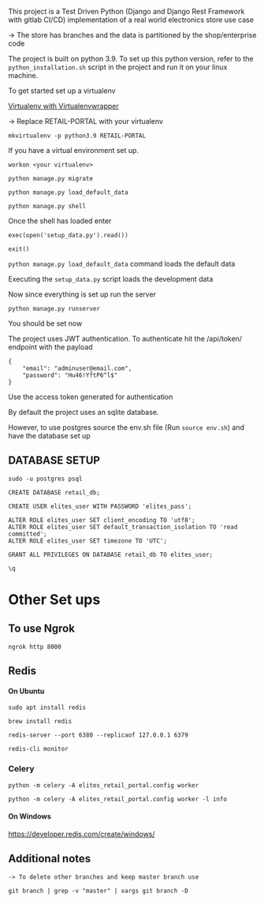 This project is a Test Driven Python (Django and Django Rest Framework with gitlab CI/CD) implementation of a real world electronics store use case

-> The store has branches and the data is partitioned by the shop/enterprise code

The project is built on python 3.9. To set up this python version, refer to the `python_installation.sh` script in the project and run it on your linux machine.

To get started set up a virtualenv

[Virtualenv with Virtualenvwrapper](https://www.freecodecamp.org/newsvirtualenv-with-virtualenvwrapper-on-ubuntu-18-04/)

-> Replace RETAIL-PORTAL with your virtualenv

    mkvirtualenv -p python3.9 RETAIL-PORTAL

If you have a virtual environment set up.

    workon <your virtualenv>

    python manage.py migrate

    python manage.py load_default_data

    python manage.py shell

Once the shell has loaded enter

    exec(open('setup_data.py').read())

    exit()

`python manage.py load_default_data` command loads the default data

Executing the `setup_data.py` script loads the development data

Now since everything is set up run the server

    python manage.py runserver

You should be set now

The project uses JWT authentication. To authenticate hit the /api/token/ endpoint with the payload

    {
        "email": "adminuser@email.com",
        "password": "Hu46!YftP6^l$"
    }

Use the access token generated for authentication

By default the project uses an sqlite database.

However, to use postgres source the env.sh file (Run `source env.sh`) and have the database set up

## DATABASE SETUP

    sudo -u postgres psql

    CREATE DATABASE retail_db;

    CREATE USER elites_user WITH PASSWORD 'elites_pass';

    ALTER ROLE elites_user SET client_encoding TO 'utf8';
    ALTER ROLE elites_user SET default_transaction_isolation TO 'read committed';
    ALTER ROLE elites_user SET timezone TO 'UTC';

    GRANT ALL PRIVILEGES ON DATABASE retail_db TO elites_user;

    \q

# Other Set ups

## To use Ngrok

    ngrok http 8000


## Redis

#### On Ubuntu

    sudo apt install redis

    brew install redis

<!-- Run redis server -->

    redis-server --port 6380 --replicaof 127.0.0.1 6379

<!-- Monitor redis -->

    redis-cli monitor

<!-- Start Celery -->
### Celery

    python -m celery -A elites_retail_portal.config worker

    python -m celery -A elites_retail_portal.config worker -l info

#### On Windows

https://developer.redis.com/create/windows/


## Additional notes

    -> To delete other branches and keep master branch use

    git branch | grep -v "master" | xargs git branch -D


